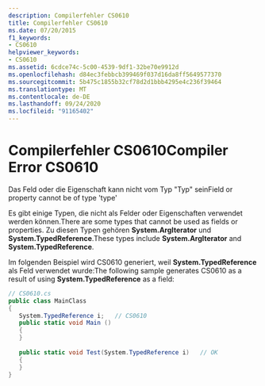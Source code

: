 ```yaml
---
description: Compilerfehler CS0610
title: Compilerfehler CS0610
ms.date: 07/20/2015
f1_keywords:
- CS0610
helpviewer_keywords:
- CS0610
ms.assetid: 6cdce74c-5c00-4539-9df1-32be70e9912d
ms.openlocfilehash: d84ec3febbcb399469f037d16da8ff5649577370
ms.sourcegitcommit: 5b475c1855b32cf78d2d1bbb4295e4c236f39464
ms.translationtype: MT
ms.contentlocale: de-DE
ms.lasthandoff: 09/24/2020
ms.locfileid: "91165402"
---
```

# <a name="compiler-error-cs0610"></a><span data-ttu-id="59497-103">Compilerfehler CS0610</span><span class="sxs-lookup"><span data-stu-id="59497-103">Compiler Error CS0610</span></span>

<span data-ttu-id="59497-104">Das Feld oder die Eigenschaft kann nicht vom Typ "Typ" sein</span><span class="sxs-lookup"><span data-stu-id="59497-104">Field or property cannot be of type 'type'</span></span>  
  
 <span data-ttu-id="59497-105">Es gibt einige Typen, die nicht als Felder oder Eigenschaften verwendet werden können.</span><span class="sxs-lookup"><span data-stu-id="59497-105">There are some types that cannot be used as fields or properties.</span></span> <span data-ttu-id="59497-106">Zu diesen Typen gehören **System.ArgIterator** und **System.TypedReference**.</span><span class="sxs-lookup"><span data-stu-id="59497-106">These types include **System.ArgIterator** and **System.TypedReference**.</span></span>  
  
 <span data-ttu-id="59497-107">Im folgenden Beispiel wird CS0610 generiert, weil **System.TypedReference** als Feld verwendet wurde:</span><span class="sxs-lookup"><span data-stu-id="59497-107">The following sample generates CS0610 as a result of using **System.TypedReference** as a field:</span></span>  
  
```csharp  
// CS0610.cs  
public class MainClass  
{  
   System.TypedReference i;   // CS0610  
   public static void Main ()  
   {  
   }  
  
   public static void Test(System.TypedReference i)   // OK  
   {  
   }  
}  
```
